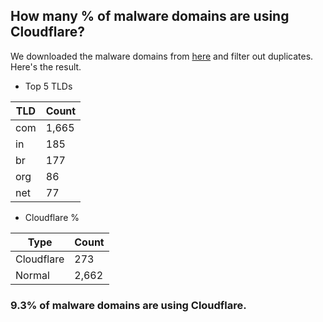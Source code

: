 ## How many % of malware domains are using Cloudflare?


We downloaded the malware domains from [here](https://urlhaus.abuse.ch) and filter out duplicates.
Here's the result.


[//]: # (start replacement)


- Top 5 TLDs

| TLD | Count |
| --- | --- |
| com | 1,665 |
| in | 185 |
| br | 177 |
| org | 86 |
| net | 77 |


- Cloudflare %

| Type | Count |
| --- | --- |
| Cloudflare | 273 |
| Normal | 2,662 |


### 9.3% of malware domains are using Cloudflare.